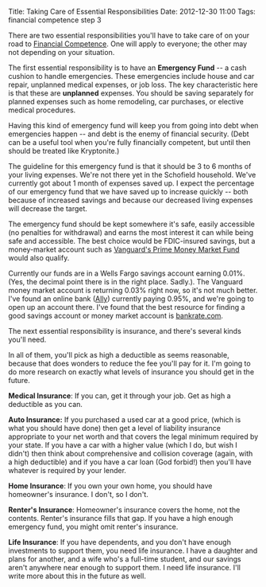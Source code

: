 Title: Taking Care of Essential Responsibilities
Date: 2012-12-30 11:00
Tags: financial competence step 3

There are two essential responsibilities you'll have to take care of on
your road to [Financial
Competence](http://schof.org/2012/12/29/a-financial-roadmap "A Roadmap to Financial Competence").
One will apply to everyone; the other may not depending on your
situation.

The first essential responsibility is to have an **Emergency Fund** -- a
cash cushion to handle emergencies. These emergencies include house and
car repair, unplanned medical expenses, or job loss. The key
characteristic here is that these are **unplanned** expenses. You should
be saving separately for planned expenses such as home remodeling, car
purchases, or elective medical procedures.

Having this kind of emergency fund will keep you from going into debt
when emergencies happen -- and debt is the enemy of financial security.
(Debt can be a useful tool when you're fully financially competent, but
until then should be treated like Kryptonite.)

The guideline for this emergency fund is that it should be 3 to 6 months
of your living expenses. We're not there yet in the Schofield household.
We've currently got about 1 month of expenses saved up. I expect the
percentage of our emergency fund that we have saved up to increase
quickly -- both because of increased savings and because our decreased
living expenses will decrease the target.

The emergency fund should be kept somewhere it's safe, easily accessible
(no penalties for withdrawal) and earns the most interest it can while
being safe and accessible. The best choice would be FDIC-insured
savings, but a money-market account such as [Vanguard's Prime Money
Market
Fund](https://personal.vanguard.com/us/funds/snapshot?FundId=0030&FundIntExt=INT)
would also qualify.

Currently our funds are in a Wells Fargo savings account earning 0.01%.
(Yes, the decimal point there is in the right place. Sadly.). The
Vanguard money market account is returning 0.03% right now, so it's not
much better. I've found an online bank
([Ally](http://www.ally.com/bank/online-savings-account/?INTCMPID=SavingsMenu_OSA_Nav#tabs=rates))
currently paying 0.95%, and we're going to open up an account there.
I've found that the best resource for finding a good savings account or
money market account is
[bankrate.com](http://www.bankrate.com/checking.aspx).

The next essential responsibility is insurance, and there's several
kinds you'll need.

In all of them, you'll pick as high a deductible as seems reasonable,
because that does wonders to reduce the fee you'll pay for it. I'm going
to do more research on exactly what levels of insurance you should get
in the future.

**Medical Insurance**: If you can, get it through your job. Get as high
a deductible as you can.

**Auto Insurance:** If you purchased a used car at a good price, (which
is what you should have done) then get a level of liability insurance
appropriate to your net worth and that covers the legal minimum required
by your state. If you have a car with a higher value (which I do, but
wish I didn't) then think about comprehensive and collision coverage
(again, with a high deductible) and if you have a car loan (God forbid!)
then you'll have whatever is required by your lender.

**Home Insurance**: If you own your own home, you should have
homeowner's insurance. I don't, so I don't.

**Renter's Insurance**: Homeowner's insurance covers the home, not the
contents. Renter's insurance fills that gap. If you have a high enough
emergency fund, you might omit renter's insurance.

**Life Insurance**: If you have dependents, and you don't have enough
investments to support them, you need life insurance. I have a daughter
and plans for another, and a wife who's a full-time student, and our
savings aren't anywhere near enough to support them. I need life
insurance. I'll write more about this in the future as well.

 

